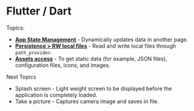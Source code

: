 # Flutter / Dart
Topics:
- [**<u>App State Management</u>**](https://github.com/rogerio-ushiro/flutter/tree/main/app_state_management) - Dynamically updates data in another page.
- [**<u>Persistence > RW local files</u>**](https://github.com/rogerio-ushiro/flutter/tree/main/persistence_read_and_write_files) - Read and write local files through `path_provider`.
- [**<u>Assets access</u>**](https://github.com/rogerio-ushiro/flutter/tree/main/assets_access) - To get static data (for example, JSON files), configuration files, icons, and images.

Next Topics
- Splash screen - Light weight screen to be displayed before the application is completely loaded.
- Take a picture - Captures camera image and saves in file.